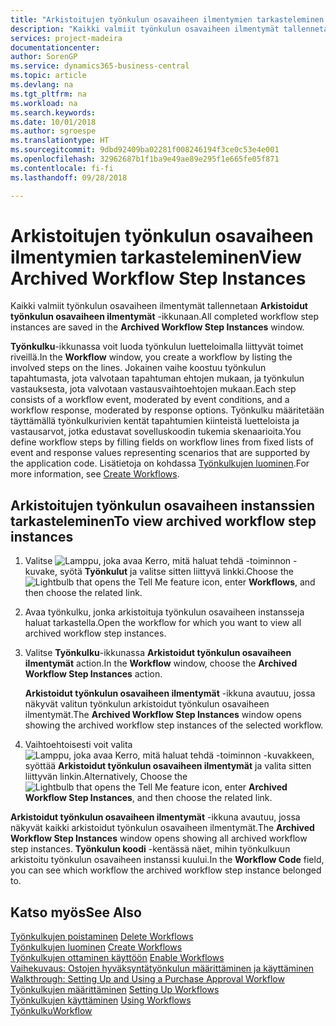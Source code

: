 ```yaml
---
title: "Arkistoitujen työnkulun osavaiheen ilmentymien tarkasteleminen | Microsoft Docs"
description: "Kaikki valmiit työnkulun osavaiheen ilmentymät tallennetaan **Arkistoidut työnkulun osavaiheen ilmentymät** -ikkunaan."
services: project-madeira
documentationcenter: 
author: SorenGP
ms.service: dynamics365-business-central
ms.topic: article
ms.devlang: na
ms.tgt_pltfrm: na
ms.workload: na
ms.search.keywords: 
ms.date: 10/01/2018
ms.author: sgroespe
ms.translationtype: HT
ms.sourcegitcommit: 9dbd92409ba02281f008246194f3ce0c53e4e001
ms.openlocfilehash: 32962687b1f1ba9e49ae89e295f1e665fe05f871
ms.contentlocale: fi-fi
ms.lasthandoff: 09/28/2018

---
```

# <a name="view-archived-workflow-step-instances"></a><span data-ttu-id="3ce35-103">Arkistoitujen työnkulun osavaiheen ilmentymien tarkasteleminen</span><span class="sxs-lookup"><span data-stu-id="3ce35-103">View Archived Workflow Step Instances</span></span>
<span data-ttu-id="3ce35-104">Kaikki valmiit työnkulun osavaiheen ilmentymät tallennetaan **Arkistoidut työnkulun osavaiheen ilmentymät** -ikkunaan.</span><span class="sxs-lookup"><span data-stu-id="3ce35-104">All completed workflow step instances are saved in the **Archived Workflow Step Instances** window.</span></span>  

 <span data-ttu-id="3ce35-105">**Työnkulku**-ikkunassa voit luoda työnkulun luetteloimalla liittyvät toimet riveillä.</span><span class="sxs-lookup"><span data-stu-id="3ce35-105">In the **Workflow** window, you create a workflow by listing the involved steps on the lines.</span></span> <span data-ttu-id="3ce35-106">Jokainen vaihe koostuu työnkulun tapahtumasta, jota valvotaan tapahtuman ehtojen mukaan, ja työnkulun vastauksesta, jota valvotaan vastausvaihtoehtojen mukaan.</span><span class="sxs-lookup"><span data-stu-id="3ce35-106">Each step consists of a workflow event, moderated by event conditions, and a workflow response, moderated by response options.</span></span> <span data-ttu-id="3ce35-107">Työnkulku määritetään täyttämällä työnkulkurivien kentät tapahtumien kiinteistä luetteloista ja vastausarvot, jotka edustavat sovelluskoodin tukemia skenaarioita.</span><span class="sxs-lookup"><span data-stu-id="3ce35-107">You define workflow steps by filling fields on workflow lines from fixed lists of event and response values representing scenarios that are supported by the application code.</span></span> <span data-ttu-id="3ce35-108">Lisätietoja on kohdassa [Työnkulkujen luominen](across-how-to-create-workflows.md).</span><span class="sxs-lookup"><span data-stu-id="3ce35-108">For more information, see [Create Workflows](across-how-to-create-workflows.md).</span></span>  

## <a name="to-view-archived-workflow-step-instances"></a><span data-ttu-id="3ce35-109">Arkistoitujen työnkulun osavaiheen instanssien tarkasteleminen</span><span class="sxs-lookup"><span data-stu-id="3ce35-109">To view archived workflow step instances</span></span>  
1.  <span data-ttu-id="3ce35-110">Valitse ![Lamppu, joka avaa Kerro, mitä haluat tehdä -toiminnon](media/ui-search/search_small.png "Kerro, mitä haluat tehdä") -kuvake, syötä **Työnkulut** ja valitse sitten liittyvä linkki.</span><span class="sxs-lookup"><span data-stu-id="3ce35-110">Choose the ![Lightbulb that opens the Tell Me feature](media/ui-search/search_small.png "Tell me what you want to do") icon, enter **Workflows**, and then choose the related link.</span></span>  
2.  <span data-ttu-id="3ce35-111">Avaa työnkulku, jonka arkistoituja työnkulun osavaiheen instansseja haluat tarkastella.</span><span class="sxs-lookup"><span data-stu-id="3ce35-111">Open the workflow for which you want to view all archived workflow step instances.</span></span>  
3.  <span data-ttu-id="3ce35-112">Valitse **Työnkulku**-ikkunassa **Arkistoidut työnkulun osavaiheen ilmentymät** action.</span><span class="sxs-lookup"><span data-stu-id="3ce35-112">In the **Workflow** window, choose the **Archived Workflow Step Instances** action.</span></span>  

    <span data-ttu-id="3ce35-113">**Arkistoidut työnkulun osavaiheen ilmentymät** -ikkuna avautuu, jossa näkyvät valitun työnkulun arkistoidut työnkulun osavaiheen ilmentymät.</span><span class="sxs-lookup"><span data-stu-id="3ce35-113">The **Archived Workflow Step Instances** window opens showing the archived workflow step instances of the selected workflow.</span></span>  
4.  <span data-ttu-id="3ce35-114">Vaihtoehtoisesti voit valita ![Lamppu, joka avaa Kerro, mitä haluat tehdä -toiminnon](media/ui-search/search_small.png "Kerro, mitä haluat tehdä") -kuvakkeen, syöttää **Arkistoidut työnkulun osavaiheen ilmentymät** ja valita sitten liittyvän linkin.</span><span class="sxs-lookup"><span data-stu-id="3ce35-114">Alternatively, Choose the ![Lightbulb that opens the Tell Me feature](media/ui-search/search_small.png "Tell me what you want to do") icon, enter **Archived Workflow Step Instances**, and then choose the related link.</span></span>  

<span data-ttu-id="3ce35-115">**Arkistoidut työnkulun osavaiheen ilmentymät** -ikkuna avautuu, jossa näkyvät kaikki arkistoidut työnkulun osavaiheen ilmentymät.</span><span class="sxs-lookup"><span data-stu-id="3ce35-115">The **Archived Workflow Step Instances** window opens showing all archived workflow step instances.</span></span> <span data-ttu-id="3ce35-116">**Työnkulun koodi** -kentässä näet, mihin työnkulkuun arkistoitu työnkulun osavaiheen instanssi kuului.</span><span class="sxs-lookup"><span data-stu-id="3ce35-116">In the **Workflow Code** field, you can see which workflow the archived workflow step instance belonged to.</span></span>  

## <a name="see-also"></a><span data-ttu-id="3ce35-117">Katso myös</span><span class="sxs-lookup"><span data-stu-id="3ce35-117">See Also</span></span>  
 <span data-ttu-id="3ce35-118">[Työnkulkujen poistaminen](across-how-to-delete-workflows.md) </span><span class="sxs-lookup"><span data-stu-id="3ce35-118">[Delete Workflows](across-how-to-delete-workflows.md) </span></span>  
 <span data-ttu-id="3ce35-119">[Työnkulkujen luominen](across-how-to-create-workflows.md) </span><span class="sxs-lookup"><span data-stu-id="3ce35-119">[Create Workflows](across-how-to-create-workflows.md) </span></span>  
 <span data-ttu-id="3ce35-120">[Työnkulkujen ottaminen käyttöön](across-how-to-enable-workflows.md) </span><span class="sxs-lookup"><span data-stu-id="3ce35-120">[Enable Workflows](across-how-to-enable-workflows.md) </span></span>  
 <span data-ttu-id="3ce35-121">[Vaihekuvaus: Ostojen hyväksyntätyönkulun määrittäminen ja käyttäminen](walkthrough-setting-up-and-using-a-purchase-approval-workflow.md) </span><span class="sxs-lookup"><span data-stu-id="3ce35-121">[Walkthrough: Setting Up and Using a Purchase Approval Workflow](walkthrough-setting-up-and-using-a-purchase-approval-workflow.md) </span></span>  
 <span data-ttu-id="3ce35-122">[Työnkulkujen määrittäminen](across-set-up-workflows.md) </span><span class="sxs-lookup"><span data-stu-id="3ce35-122">[Setting Up Workflows](across-set-up-workflows.md) </span></span>  
 <span data-ttu-id="3ce35-123">[Työnkulkujen käyttäminen](across-use-workflows.md) </span><span class="sxs-lookup"><span data-stu-id="3ce35-123">[Using Workflows](across-use-workflows.md) </span></span>  
 [<span data-ttu-id="3ce35-124">Työnkulku</span><span class="sxs-lookup"><span data-stu-id="3ce35-124">Workflow</span></span>](across-workflow.md)

